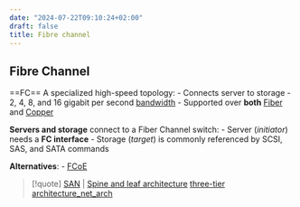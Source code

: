 ```yaml
---
date: "2024-07-22T09:10:24+02:00"
draft: false
title: Fibre channel
---
```


## Fibre Channel

==FC== A specialized high-speed topology: - Connects server to storage -
2, 4, 8, and 16 gigabit per second
[bandwidth](/Network/Phisicall/bandwidth) - Supported over
**both** [Fiber](/Network/Phisicall/Fiber) and
[Copper](/Network/Phisicall/Copper)

**Servers and storage** connect to a Fiber Channel switch: - Server
(*initiator*) needs a **FC interface** - Storage (*target*) is commonly
referenced by SCSI, SAS, and SATA commands

**Alternatives**: - [FCoE](/FCoE)

> \[!quote\] [SAN](/Network/Data/SAN) \| [Spine and leaf
> architecture](/Spine_and_leaf_architecture) [three-tier
> architecture_net_arch](/three-tier_architecture_net_arch)
